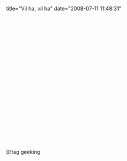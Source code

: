 title="Vil ha, vil ha"
date="2008-07-11 11:48:31"
<div><object classid="clsid:d27cdb6e-ae6d-11cf-96b8-444553540000" width="425" height="344" codebase="http://download.macromedia.com/pub/shockwave/cabs/flash/swflash.cab#version=6,0,40,0"><param name="allowFullScreen" value="true"  /><param name="src" value="http://www.youtube.com/v/81DjwWqE6Iw&amp;hl=en&amp;fs=1&amp;rel=0"  /><embed type="application/x-shockwave-flash" width="425" height="344" src="http://www.youtube.com/v/81DjwWqE6Iw&amp;hl=en&amp;fs=1&amp;rel=0" allowfullscreen="true"></embed></object></div>

[[!tag  geeking
